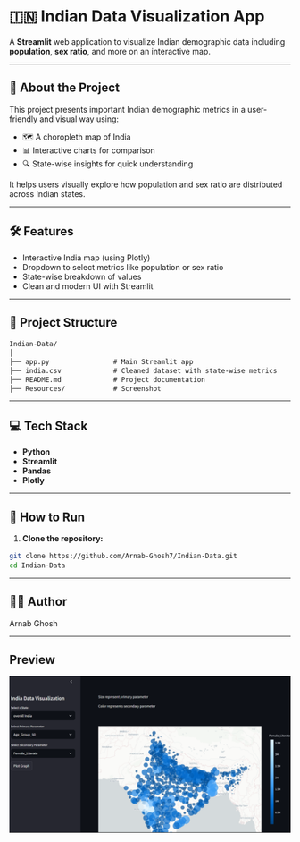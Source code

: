 # 🇮🇳 Indian Data Visualization App

A **Streamlit** web application to visualize Indian demographic data including **population**, **sex ratio**, and more on an interactive map.

---

## 📌 About the Project

This project presents important Indian demographic metrics in a user-friendly and visual way using:

- 🗺️ A choropleth map of India
- 📊 Interactive charts for comparison
- 🔍 State-wise insights for quick understanding

It helps users visually explore how population and sex ratio are distributed across Indian states.

---

## 🛠️ Features

- Interactive India map (using Plotly)
- Dropdown to select metrics like population or sex ratio
- State-wise breakdown of values
- Clean and modern UI with Streamlit

---

## 📁 Project Structure

```
Indian-Data/
│
├── app.py                # Main Streamlit app
├── india.csv             # Cleaned dataset with state-wise metrics
├── README.md             # Project documentation
├── Resources/            # Screenshot
```

---

## 💻 Tech Stack

- **Python**
- **Streamlit**
- **Pandas**
- **Plotly**

---

## 🚀 How to Run

1. **Clone the repository:**

```bash
git clone https://github.com/Arnab-Ghosh7/Indian-Data.git
cd Indian-Data
```

--- 

## 👨‍💻 Author
Arnab Ghosh

---

## Preview
![graph image](https://github.com/Arnab-Ghosh7/Indian-Data/blob/194dde010b8e51c20ada802984ae67b28b806507/Resources/Screenshot%202025-05-28%20212605.png)
